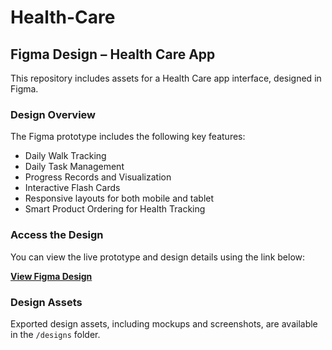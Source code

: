 # Health-Care
## Figma Design – Health Care App

This repository includes assets for a Health Care app interface, designed in Figma.

### Design Overview

The Figma prototype includes the following key features:
- Daily Walk Tracking  
- Daily Task Management  
- Progress Records and Visualization  
- Interactive Flash Cards  
- Responsive layouts for both mobile and tablet  
- Smart Product Ordering for Health Tracking  

### Access the Design

You can view the live prototype and design details using the link below:

**[View Figma Design]([https://www.figma.com/design/AvNCPx50j1MFn653fRayyj/Health_Care?node-id=71-582&t=AcsmqVqrwqDIRcVe-0])**



### Design Assets

Exported design assets, including mockups and screenshots, are available in the `/designs` folder.

